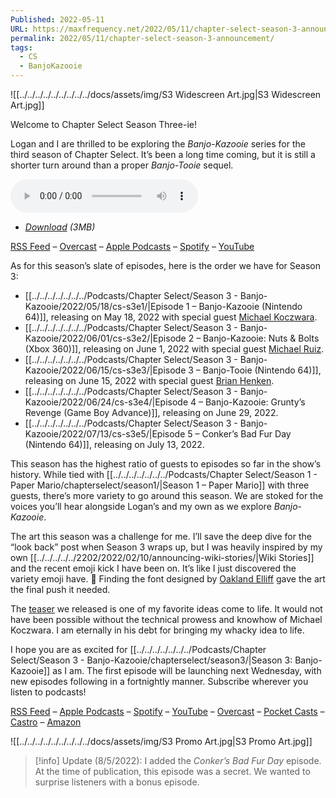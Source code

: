 ```yaml
---
Published: 2022-05-11
URL: https://maxfrequency.net/2022/05/11/chapter-select-season-3-announcement/
permalink: 2022/05/11/chapter-select-season-3-announcement/
tags:
  - CS
  - BanjoKazooie
---
```

![[../../../../../../../../../docs/assets/img/S3 Widescreen Art.jpg|S3 Widescreen Art.jpg]]

Welcome to Chapter Select Season Three-ie!

Logan and I are thrilled to be exploring the *Banjo-Kazooie* series for the third season of Chapter Select. It’s been a long time coming, but it is still a shorter turn around than a proper *Banjo-Tooie* sequel.

<audio controls>
  <source src="https://traffic.libsyn.com/chapterselectpod/CS_S3E0_Final.mp3">
</audio>

- *[Download](https://traffic.libsyn.com/chapterselectpod/CS_S3E0_Final.mp3) (3MB)*

[RSS Feed](https://chapterselectpod.libsyn.com/rss) – [Overcast](https://overcast.fm/itunes1568777352/chapter-select) – [Apple Podcasts](https://podcasts.apple.com/us/podcast/chapter-select/id1568777352) – [Spotify](https://open.spotify.com/show/4f1TLZXbwtSX7uHROe9KlS) – [YouTube](https://www.youtube.com/maxfrequency)

As for this season’s slate of episodes, here is the order we have for Season 3:

- [[../../../../../../../Podcasts/Chapter Select/Season 3 - Banjo-Kazooie/2022/05/18/cs-s3e1/|Episode 1 – Banjo-Kazooie (Nintendo 64)]], releasing on May 18, 2022 with special guest [Michael Koczwara](https://twitter.com/SuperZambezi).
- [[../../../../../../../Podcasts/Chapter Select/Season 3 - Banjo-Kazooie/2022/06/01/cs-s3e2/|Episode 2 – Banjo-Kazooie: Nuts & Bolts (Xbox 360)]], releasing on June 1, 2022 with special guest [Michael Ruiz](https://twitter.com/TheMichaelJRuiz).
- [[../../../../../../../Podcasts/Chapter Select/Season 3 - Banjo-Kazooie/2022/06/15/cs-s3e3/|Episode 3 – Banjo-Tooie (Nintendo 64)]], releasing on June 15, 2022 with special guest [Brian Henken](https://twitter.com/BrianHenken).
- [[../../../../../../../Podcasts/Chapter Select/Season 3 - Banjo-Kazooie/2022/06/24/cs-s3e4/|Episode 4 – Banjo-Kazooie: Grunty’s Revenge (Game Boy Advance)]], releasing on June 29, 2022.
- [[../../../../../../../Podcasts/Chapter Select/Season 3 - Banjo-Kazooie/2022/07/13/cs-s3e5/|Episode 5 – Conker’s Bad Fur Day (Nintendo 64)]], releasing on July 13, 2022.

This season has the highest ratio of guests to episodes so far in the show’s history. While tied with [[../../../../../../../Podcasts/Chapter Select/Season 1 - Paper Mario/chapterselect/season1/|Season 1 – Paper Mario]] with three guests, there’s more variety to go around this season. We are stoked for the voices you’ll hear alongside Logan’s and my own as we explore *Banjo-Kazooie*.

The art this season was a challenge for me. I’ll save the deep dive for the “look back” post when Season 3 wraps up, but I was heavily inspired by my own [[../../../../../2202/2022/02/10/announcing-wiki-stories/|Wiki Stories]] and the recent emoji kick I have been on. It’s like I just discovered the variety emoji have. 👀 Finding the font designed by [Oakland Elliff](https://twitter.com/oakieland) gave the art the final push it needed.

The [teaser](https://youtu.be/Us_atGcbKAo) we released is one of my favorite ideas come to life. It would not have been possible without the technical prowess and knowhow of Michael Koczwara. I am eternally in his debt for bringing my whacky idea to life.

I hope you are as excited for [[../../../../../../../Podcasts/Chapter Select/Season 3 - Banjo-Kazooie/chapterselect/season3/|Season 3: Banjo-Kazooie]] as I am. The first episode will be launching next Wednesday, with new episodes following in a fortnightly manner. Subscribe wherever you listen to podcasts! 

[RSS Feed](https://chapterselectpod.libsyn.com/rss) – [Apple Podcasts](https://podcasts.apple.com/us/podcast/chapter-select/id1568777352) – [Spotify](https://open.spotify.com/show/4f1TLZXbwtSX7uHROe9KlS) – [YouTube](https://youtube.com/maxfrequency) – [Overcast](https://overcast.fm/itunes1568777352/chapter-select) – [Pocket Casts](https://pca.st/podcast/618cc620-9c9f-0139-c135-0acc26574db2) – [Castro](https://castro.fm/podcast/ec2d3b9b-a493-4278-8ba9-ecfb59d34e6f) – [Amazon](https://music.amazon.com/podcasts/a0118b24-d197-454d-9f6d-592855dba712/chapter-select)

![[../../../../../../../../../docs/assets/img/S3 Promo Art.jpg|S3 Promo Art.jpg]]

> [!info] Update (8/5/2022): 
> I added the *Conker’s Bad Fur Day* episode. At the time of publication, this episode was a secret. We wanted to surprise listeners with a bonus episode.